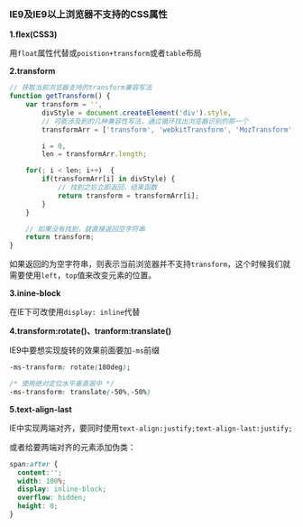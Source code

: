 ### IE9及IE9以上浏览器不支持的CSS属性

**1.flex(CSS3)**

用`float`属性代替或`poistion+transform`或者`table`布局

**2.transform**

```javascript
// 获取当前浏览器支持的transform兼容写法
function getTransform() {
    var transform = '',
        divStyle = document.createElement('div').style,
        // 可能涉及到的几种兼容性写法，通过循环找出浏览器识别的那一个
        transformArr = ['transform', 'webkitTransform', 'MozTransform', 'msTransform', 'OTransform'],

        i = 0,
        len = transformArr.length;

    for(; i < len; i++)  {
        if(transformArr[i] in divStyle) {
            // 找到之后立即返回，结束函数
            return transform = transformArr[i];
        }
    }

    // 如果没有找到，就直接返回空字符串
    return transform;
}
```

如果返回的为空字符串，则表示当前浏览器并不支持`transform`，这个时候我们就需要使用`left`，`top`值来改变元素的位置。

**3.inine-block**

在IE下可改使用`display: inline`代替

**4.transform:rotate()、tranform:translate()**

IE9中要想实现旋转的效果前面要加`-ms`前缀

```css
-ms-transform: rotate(180deg);

/* 使用绝对定位水平垂直居中 */ 
-ms-transform: translate(-50%,-50%)
```

**5.text-align-last**

IE中实现两端对齐，要同时使用`text-align:justify;text-align-last:justify;`

或者给要两端对齐的元素添加伪类：

```css
span:after {
  content:'';
  width: 100%;
  display: inline-block;
  overflow: hidden;
  height: 0;
}
```


